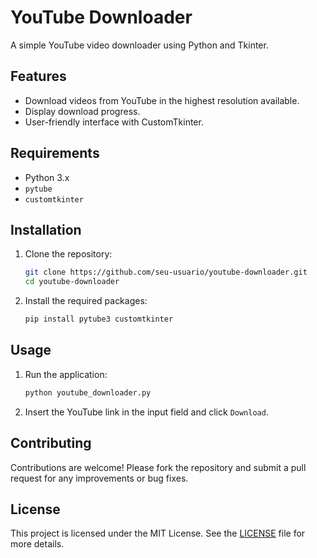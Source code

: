 # YouTube Downloader

A simple YouTube video downloader using Python and Tkinter.

## Features

- Download videos from YouTube in the highest resolution available.
- Display download progress.
- User-friendly interface with CustomTkinter.

## Requirements

- Python 3.x
- `pytube`
- `customtkinter`

## Installation

1. Clone the repository:
    ```sh
    git clone https://github.com/seu-usuario/youtube-downloader.git
    cd youtube-downloader
    ```

2. Install the required packages:
    ```sh
    pip install pytube3 customtkinter
    ```

## Usage

1. Run the application:
    ```sh
    python youtube_downloader.py
    ```

2. Insert the YouTube link in the input field and click `Download`.

## Contributing

Contributions are welcome! Please fork the repository and submit a pull request for any improvements or bug fixes.

## License

This project is licensed under the MIT License. See the [LICENSE](LICENSE) file for more details.

